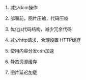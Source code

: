 1. 减少dom操作

2. 部署前，图片压缩，代码压缩

3. 优化js代码结构，减少冗余代码

4. 减少http请求，合理设置 HTTP缓存

5. 使用内容分发cdn加速

6. 静态资源缓存

7. 图片延迟加载
